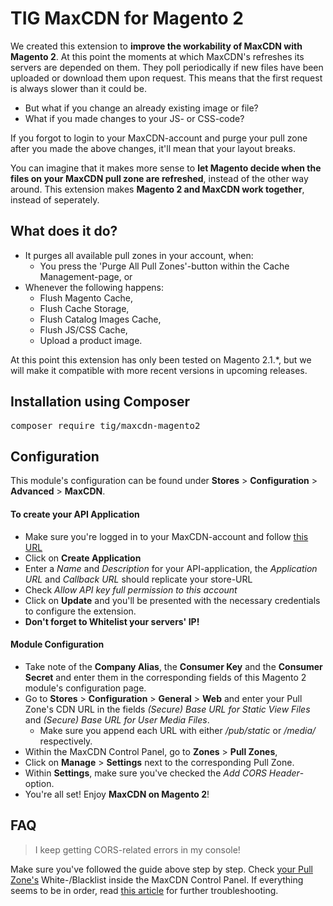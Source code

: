 # TIG MaxCDN for Magento 2

We created this extension to **improve the workability of MaxCDN with Magento 2**. At this point the moments at which MaxCDN's refreshes its
servers are depended on them. They poll periodically if new files have been uploaded or download them upon request. This means that the
first request is always slower than it could be.

* But what if you change an already existing image or file?
* What if you made changes to your JS- or CSS-code?

If you forgot to login to your MaxCDN-account and purge your pull zone after you made the above changes, it'll mean that your layout 
breaks.

You can imagine that it makes more sense to **let Magento decide when the files on your MaxCDN pull zone are refreshed**, instead of the 
other way around. This extension makes **Magento 2 and MaxCDN work together**, instead of seperately.

## What does it do?
* It purges all available pull zones in your account, when:
  * You press the 'Purge All Pull Zones'-button within the Cache Management-page, or
* Whenever the following happens:
  * Flush Magento Cache,
  * Flush Cache Storage,
  * Flush Catalog Images Cache,
  * Flush JS/CSS Cache,
  * Upload a product image.

At this point this extension has only been tested on Magento 2.1.*, but we will make it compatible with more recent versions in upcoming
releases.

## Installation using Composer

<pre>composer require tig/maxcdn-magento2</pre>

## Configuration

This module's configuration can be found under **Stores** > **Configuration** > **Advanced** > **MaxCDN**.

#### To create your API Application
* Make sure you're logged in to your MaxCDN-account and follow [this URL](https://cp.maxcdn.com/account/api)
* Click on **Create Application**
* Enter a _Name_ and _Description_ for your API-application, the _Application URL_ and _Callback URL_ should replicate your store-URL
* Check _Allow API key full permission to this account_
* Click on **Update** and you'll be presented with the necessary credentials to configure the extension.
* **Don't forget to Whitelist your servers' IP!**

#### Module Configuration
* Take note of the **Company Alias**, the **Consumer Key** and the **Consumer Secret** and enter them in the corresponding
fields of this Magento 2 module's configuration page.
* Go to **Stores** > **Configuration** > **General** > **Web** and enter your Pull Zone's CDN URL in the fields _(Secure) Base URL 
for Static View Files_ and _(Secure) Base URL for User Media Files_.
  * Make sure you append each URL with either _/pub/static_ or _/media/_ respectively.
* Within the MaxCDN Control Panel, go to **Zones** > **Pull Zones**,
* Click on **Manage** > **Settings** next to the corresponding Pull Zone.
* Within **Settings**, make sure you've checked the _Add CORS Header_-option.
* You're all set! Enjoy **MaxCDN on Magento 2**!

## FAQ
> I keep getting CORS-related errors in my console!

Make sure you've followed the guide above step by step. Check [your Pull Zone's](https://cp.maxcdn.com/zones/pull/) White-/Blacklist inside the MaxCDN Control Panel. If everything 
seems to be in order, read [this article](https://www.maxcdn.com/one/tutorial/how-to-use-cdn-with-webfonts/) for further troubleshooting.  
